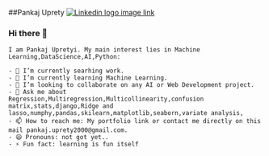 ##Pankaj Uprety
[![Linkedin logo image link](https://media1.tenor.com/images/4e7e409f3943464689177a2b5179ce6e/tenor.gif?itemid=16387503/logo.gif)](https://www.linkedin.com/in/pankaj-uprety-14101b10b/)
### Hi there 👋
```
I am Pankaj Upretyi. My main interest lies in Machine Learning,DataScience,AI,Python:

- 🔭 I’m currently searhing work.
- 🌱 I’m currently learning Machine Learning.
- 👯 I’m looking to collaborate on any AI or Web Development project.
- 💬 Ask me about Regression,Multiregression,Multicollinearity,confusion matrix,stats,django,Ridge and lasso,numphy,pandas,skilearn,matplotlib,seaborn,variate analysis,
- 📫 How to reach me: My portfolio link or contact me directly on this mail pankaj.uprety2000@gmail.com.
- 😄 Pronouns: not got yet..
- ⚡ Fun fact: learning is fun itself
```
